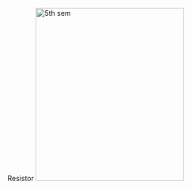 Resistor
<img src="https://www.allelcoelec.com/upfile/images/2c/20240910144914763.png" alt="5th sem" width="300" height="350">
